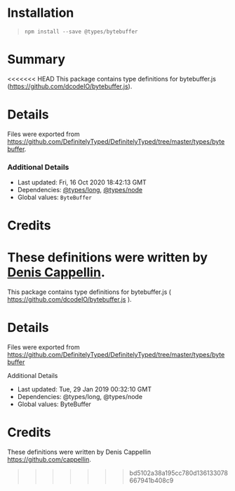 # Installation
> `npm install --save @types/bytebuffer`

# Summary
<<<<<<< HEAD
This package contains type definitions for bytebuffer.js (https://github.com/dcodeIO/bytebuffer.js).

# Details
Files were exported from https://github.com/DefinitelyTyped/DefinitelyTyped/tree/master/types/bytebuffer.

### Additional Details
 * Last updated: Fri, 16 Oct 2020 18:42:13 GMT
 * Dependencies: [@types/long](https://npmjs.com/package/@types/long), [@types/node](https://npmjs.com/package/@types/node)
 * Global values: `ByteBuffer`

# Credits
These definitions were written by [Denis Cappellin](https://github.com/dcappellin).
=======
This package contains type definitions for bytebuffer.js ( https://github.com/dcodeIO/bytebuffer.js ).

# Details
Files were exported from https://github.com/DefinitelyTyped/DefinitelyTyped/tree/master/types/bytebuffer

Additional Details
 * Last updated: Tue, 29 Jan 2019 00:32:10 GMT
 * Dependencies: @types/long, @types/node
 * Global values: ByteBuffer

# Credits
These definitions were written by Denis Cappellin <https://github.com/cappellin>.
>>>>>>> bd5102a38a195cc780d136133078667941b408c9
